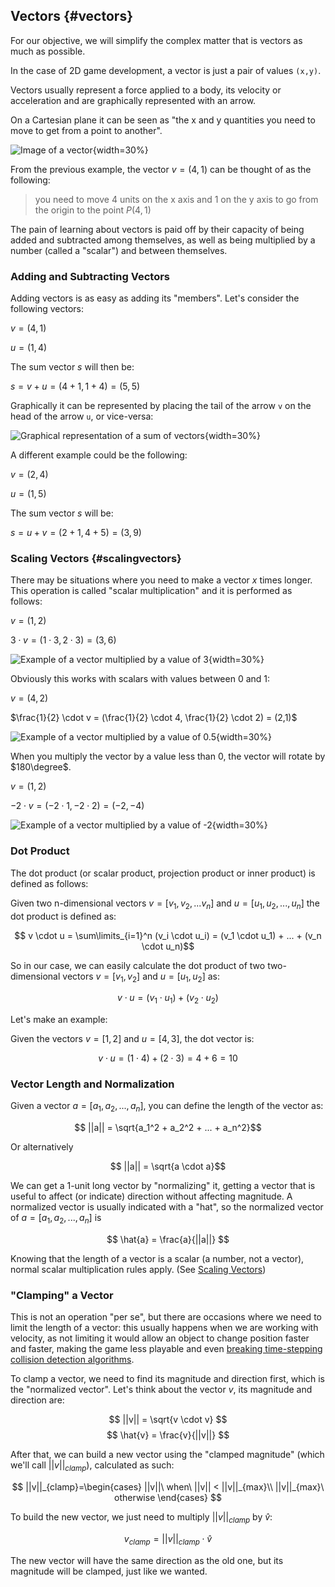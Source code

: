 Vectors {#vectors}
--------

For our objective, we will simplify the complex matter that is vectors as much as possible.

In the case of 2D game development, a vector is just a pair of values `(x,y)`.

Vectors usually represent a force applied to a body, its velocity or acceleration and are graphically represented with an arrow.

On a Cartesian plane it can be seen as "the x and y quantities you need to move to get from a point to another".

![Image of a vector](./images/maths/vector.svg){width=30%}

From the previous example, the vector $v=(4,1)$ can be thought of as the following:

> you need to move 4 units on the x axis and 1 on the y axis to go from the origin to the point $P(4,1)$

The pain of learning about vectors is paid off by their capacity of being added and subtracted among themselves, as well as being multiplied by a number (called a "scalar") and between themselves.

### Adding and Subtracting Vectors

Adding vectors is as easy as adding its "members". Let's consider the following vectors:

$v = (4,1)$

$u = (1,4)$

The sum vector $s$ will then be:

$s = v + u = (4+1, 1+4) = (5,5)$

Graphically it can be represented by placing the tail of the arrow `v` on the head of the arrow `u`, or vice-versa:

![Graphical representation of a sum of vectors](./images/maths/vector_sum.svg){width=30%}

A different example could be the following:

$v = (2,4)$

$u = (1,5)$

The sum vector $s$ will be:

$s = u + v = (2+1, 4+5) = (3,9)$

### Scaling Vectors {#scalingvectors}

There may be situations where you need to make a vector $x$ times longer. This operation is called "scalar multiplication" and it is performed as follows:

$v = (1,2)$

$3 \cdot v = (1 \cdot 3, 2 \cdot 3) = (3,6)$

![Example of a vector multiplied by a value of 3](./images/maths/vector_mul_3.svg){width=30%}

Obviously this works with scalars with values between $0$ and $1$:

$v = (4,2)$

$\frac{1}{2} \cdot v = (\frac{1}{2} \cdot 4, \frac{1}{2} \cdot 2) = (2,1)$

![Example of a vector multiplied by a value of 0.5](./images/maths/vector_mul_half.svg){width=30%}

When you multiply the vector by a value less than $0$, the vector will rotate by $180\degree$.

$v = (1,2)$

$-2 \cdot v = (-2 \cdot 1, -2 \cdot 2) = (-2, -4)$

![Example of a vector multiplied by a value of -2](./images/maths/vector_mul_minus2.svg){width=30%}

### Dot Product

The dot product (or scalar product, projection product or inner product) is defined as follows:

Given two n-dimensional vectors $v = [v_1, v_2, ... v_n]$ and $u = [u_1, u_2, ..., u_n]$ the dot product is defined as:

$$ v \cdot u = \sum\limits_{i=1}^n (v_i \cdot u_i) = (v_1 \cdot u_1) + ... + (v_n \cdot u_n)$$

So in our case, we can easily calculate the dot product of two two-dimensional vectors $v = [v_1, v_2]$ and $u = [u_1, u_2]$ as:

$$ v \cdot u = (v_1 \cdot u_1) + (v_2 \cdot u_2)$$

Let's make an example:

Given the vectors $v = [1,2]$ and $u = [4,3]$, the dot vector is:

$$ v \cdot u = (1 \cdot 4) + (2 \cdot 3) = 4 + 6 = 10 $$

### Vector Length and Normalization

Given a vector $a = [a_1, a_2, ..., a_n]$, you can define the length of the vector as:

$$ ||a|| = \sqrt{a_1^2 + a_2^2 + ... + a_n^2}$$

Or alternatively

$$ ||a|| = \sqrt{a \cdot a}$$

We can get a 1-unit long vector by "normalizing" it, getting a vector that is useful to affect (or indicate) direction without affecting magnitude. A normalized vector is usually indicated with a "hat", so the normalized vector of $a = [a_1, a_2, ..., a_n]$ is

$$ \hat{a} = \frac{a}{||a||} $$

Knowing that the length of a vector is a scalar (a number, not a vector), normal scalar multiplication rules apply. (See [Scaling Vectors](#scalingvectors))

### "Clamping" a Vector

This is not an operation "per se", but there are occasions where we need to limit the length of a vector: this usually happens when we are working with velocity, as not limiting it would allow an object to change position faster and faster, making the game less playable and even [breaking time-stepping collision detection algorithms](#bulletthroughpaper).

To clamp a vector, we need to find its magnitude and direction first, which is the "normalized vector". Let's think about the vector $v$, its magnitude and direction are:

$$ ||v|| = \sqrt{v \cdot v} $$
$$ \hat{v} = \frac{v}{||v||} $$

After that, we can build a new vector using the "clamped magnitude" (which we'll call $||v||_{clamp}$), calculated as such:

$$
||v||_{clamp}=\begin{cases}
||v||\ when\ ||v|| < ||v||_{max}\\
||v||_{max}\ otherwise
\end{cases}
$$

To build the new vector, we just need to multiply $||v||_{clamp}$ by $\hat{v}$:

$$ v_{clamp} = ||v||_{clamp} \cdot \hat{v} $$

The new vector will have the same direction as the old one, but its magnitude will be clamped, just like we wanted.
